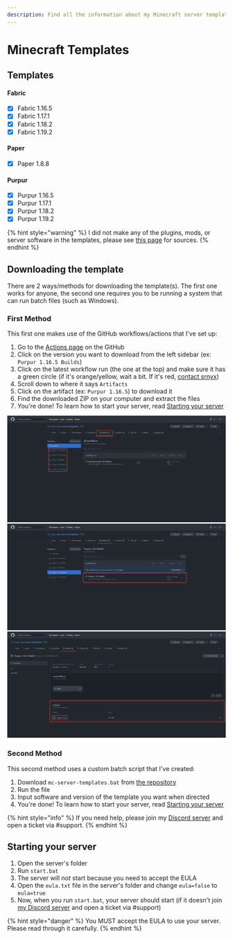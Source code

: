 ```yaml
---
description: Find all the information about my Minecraft server templates
---
```


# Minecraft Templates

## Templates

#### Fabric

* [x] Fabric 1.16.5
* [x] Fabric 1.17.1
* [x] Fabric 1.18.2
* [x] Fabric 1.19.2

#### Paper

* [x] Paper 1.8.8

#### Purpur

* [x] Purpur 1.16.5
* [x] Purpur 1.17.1
* [x] Purpur 1.18.2
* [x] Purpur 1.19.2

{% hint style="warning" %}
I did not make any of the plugins, mods, or server software in the templates, please see [this page](broken-reference) for sources.
{% endhint %}

## Downloading the template

There are 2 ways/methods for downloading the template(s). The first one works for anyone, the second one requires you to be running a system that can run batch files (such as Windows).

### First Method

This first one makes use of the GitHub workflows/actions that I've set up:

1. Go to the [Actions page](https://github.com/srnyx/mc-server-templates/actions) on the GitHub
2. Click on the version you want to download from the left sidebar (ex: `Purpur 1.16.5 Builds`)
3. Click on the latest workflow run (the one at the top) and make sure it has a green circle (if it's orange/yellow, wait a bit. If it's red, [contact srnyx](https://srnyx.xyz/discord))
4. Scroll down to where it says `Artifacts`
5. Click on the artifact (ex: `Purpur 1.16.5`) to download it
6. Find the downloaded ZIP on your computer and extract the files
7. You're done! To learn how to start your server, read [Starting your server](./#starting-your-server)

![Step 1/2](../../.gitbook/assets/actions-types.png) ![Step 3](../../.gitbook/assets/actions-types-latest.png) ![Step 4/5](../../.gitbook/assets/actions-types-artifacts.png)

### Second Method

This second method uses a custom batch script that I've created:

1. Download `mc-server-templates.bat` from [the repository](https://github.com/srnyx/mc-server-templates)
2. Run the file
3. Input software and version of the template you want when directed
4. You're done! To learn how to start your server, read [Starting your server](./#starting-your-server)

{% hint style="info" %}
If you need help, please join my [Discord server](https://srnyx.xyz/discord) and open a ticket via #support.
{% endhint %}

## Starting your server

1. Open the server's folder
2. Run `start.bat`
3. The server will _not_ start because you need to accept the EULA
4. Open the `eula.txt` file in the server's folder and change `eula=false` to `eula=true`
5. Now, when you run `start.bat`, your server should start (if it doesn't join [my Discord server](https://srnyx.xyz/discord) and open a ticket via #support)

{% hint style="danger" %}
You MUST accept the EULA to use your server. Please read through it carefully.
{% endhint %}

